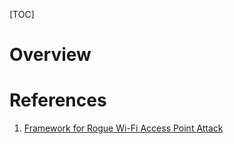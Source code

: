 [TOC]

# Overview

# References
1. [Framework for Rogue Wi-Fi Access Point Attack][1]

[1]: https://github.com/P0cL4bs/WiFi-Pumpkin "Framework for Rogue Wi-Fi Access Point Attack"
